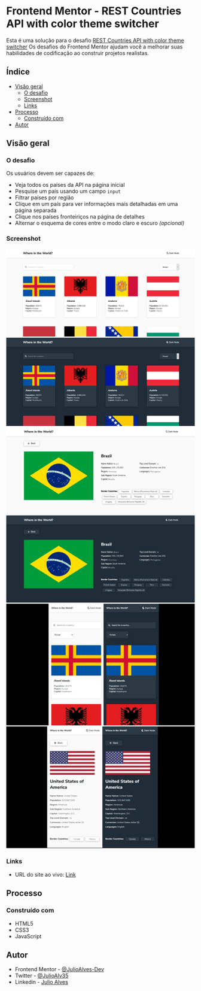 # Frontend Mentor - REST Countries API with color theme switcher

Esta é uma solução para o desafio [REST Countries API with color theme switcher](https://www.frontendmentor.io/challenges/rest-countries-api-with-color-theme-switcher-5cacc469fec04111f7b848ca/hub/rest-countries-api-with-color-theme-switcher-kxwHzNBDp) Os desafios do Frontend Mentor ajudam você a melhorar suas habilidades de codificação ao construir projetos realistas.

## Índice

- [Visão geral](#visão-geral)
  - [O desafio](#o-desafio)
  - [Screenshot](#screenshot)
  - [Links](#links)
- [Processo](#processo)
  - [Construído com](#construído-com)
- [Autor](#autor)

## Visão geral

### O desafio

Os usuários devem ser capazes de:

- Veja todos os países da API na página inicial
- Pesquise um país usando um campo `input`
- Filtrar países por região
- Clique em um país para ver informações mais detalhadas em uma página separada
- Clique nos países fronteiriços na página de detalhes
- Alternar o esquema de cores entre o modo claro e escuro _(opcional)_

### Screenshot

![](./screenshots/screenshot-light-mode.png)
![](./screenshots/screenshot-dark-mode.png)
![](./screenshots/screenshot-country-light-mode.png)
![](./screenshots/screenshot-country-dark-mode.png)
![](./screenshots/screenshot-mobile.png)
![](./screenshots/screenshot-mobile-country.png)

### Links

- URL do site ao vivo: [Link](https://julioalves-dev.github.io/rest-countries-api-with-color-theme-switcher-master/)

## Processo

### Construído com

- HTML5
- CSS3
- JavaScript

## Autor

- Frontend Mentor - [@JulioAlves-Dev](https://www.frontendmentor.io/profile/JulioAlves-Dev)
- Twitter - [@JulioAlv35](https://twitter.com/JulioAlv35)
- Linkedin - [Julio Alves](https://www.linkedin.com/in/julio-alves-0119b01a6/)
